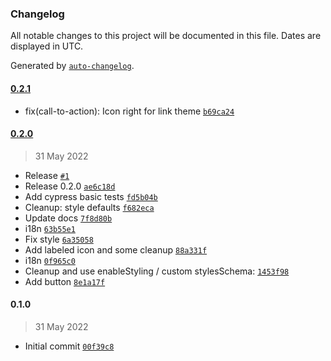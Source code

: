 ### Changelog

All notable changes to this project will be documented in this file. Dates are displayed in UTC.

Generated by [`auto-changelog`](https://github.com/CookPete/auto-changelog).

#### [0.2.1](https://github.com/eea/volto-call-to-action-block/compare/0.2.0...0.2.1)

- fix(call-to-action): Icon right for link theme [`b69ca24`](https://github.com/eea/volto-call-to-action-block/commit/b69ca24ba8b0ce75b8da4df5cc5e2adf5ec7d0f6)

#### [0.2.0](https://github.com/eea/volto-call-to-action-block/compare/0.1.0...0.2.0)

> 31 May 2022

- Release [`#1`](https://github.com/eea/volto-call-to-action-block/pull/1)
- Release 0.2.0 [`ae6c18d`](https://github.com/eea/volto-call-to-action-block/commit/ae6c18d84f502829f254ac62d0792040a9854418)
- Add cypress basic tests [`fd5b04b`](https://github.com/eea/volto-call-to-action-block/commit/fd5b04b43cfcd01e6ddd32b7c16e5db4a8cadb22)
- Cleanup: style defaults [`f682eca`](https://github.com/eea/volto-call-to-action-block/commit/f682eca484fe3aab0ab7ab774115df6548290f41)
- Update docs [`7f8d80b`](https://github.com/eea/volto-call-to-action-block/commit/7f8d80bb7b18ec989ab47dbf2f62fc966a022e50)
- i18n [`63b55e1`](https://github.com/eea/volto-call-to-action-block/commit/63b55e17d2136f01d4c7e6bb8d9886d751d0cbc4)
- Fix style [`6a35058`](https://github.com/eea/volto-call-to-action-block/commit/6a35058703fd5b67401562ed1f1c3fc4f855b61b)
- Add labeled icon and some cleanup [`88a331f`](https://github.com/eea/volto-call-to-action-block/commit/88a331ffb1d8814c2e2b4abfd09b7e69e2895014)
- i18n [`0f965c0`](https://github.com/eea/volto-call-to-action-block/commit/0f965c0d8f16b1e8354c60631463f2d57c40fe23)
- Cleanup and use enableStyling / custom stylesSchema: [`1453f98`](https://github.com/eea/volto-call-to-action-block/commit/1453f98109626760271cdbff519ef9f831345ce9)
- Add button [`8e1a17f`](https://github.com/eea/volto-call-to-action-block/commit/8e1a17f2f622e501348697b1d80216d1219c3c4e)

#### 0.1.0

> 31 May 2022

- Initial commit [`00f39c8`](https://github.com/eea/volto-call-to-action-block/commit/00f39c8a36327a821cc613a772bf228451a71e67)
